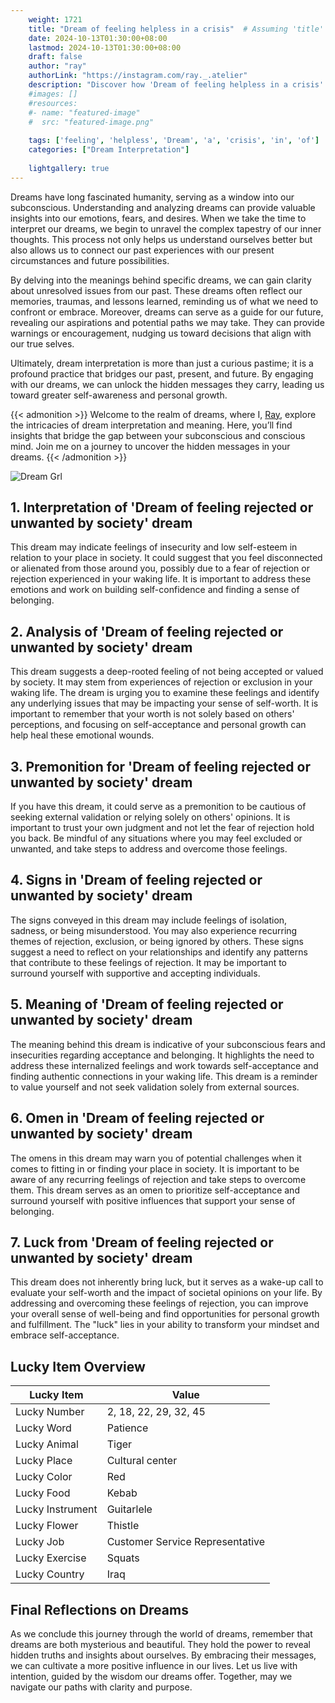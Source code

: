 ```yaml
---
    weight: 1721
    title: "Dream of feeling helpless in a crisis"  # Assuming 'title' column exists
    date: 2024-10-13T01:30:00+08:00
    lastmod: 2024-10-13T01:30:00+08:00
    draft: false
    author: "ray"
    authorLink: "https://instagram.com/ray._.atelier"
    description: "Discover how 'Dream of feeling helpless in a crisis' can interpret your future and uncover its significant meanings in your life."
    #images: []
    #resources:
    #- name: "featured-image"
    #  src: "featured-image.png"
    
    tags: ['feeling', 'helpless', 'Dream', 'a', 'crisis', 'in', 'of']
    categories: ["Dream Interpretation"]
    
    lightgallery: true
---
```

    
Dreams have long fascinated humanity, serving as a window into our subconscious. Understanding and analyzing dreams can provide valuable insights into our emotions, fears, and desires. When we take the time to interpret our dreams, we begin to unravel the complex tapestry of our inner thoughts. This process not only helps us understand ourselves better but also allows us to connect our past experiences with our present circumstances and future possibilities.

By delving into the meanings behind specific dreams, we can gain clarity about unresolved issues from our past. These dreams often reflect our memories, traumas, and lessons learned, reminding us of what we need to confront or embrace. Moreover, dreams can serve as a guide for our future, revealing our aspirations and potential paths we may take. They can provide warnings or encouragement, nudging us toward decisions that align with our true selves.

Ultimately, dream interpretation is more than just a curious pastime; it is a profound practice that bridges our past, present, and future. By engaging with our dreams, we can unlock the hidden messages they carry, leading us toward greater self-awareness and personal growth.

{{< admonition >}}
Welcome to the realm of dreams, where I, [Ray](https://instagram.com/ray._.atelier), explore the intricacies of dream interpretation and meaning. Here, you’ll find insights that bridge the gap between your subconscious and conscious mind. Join me on a journey to uncover the hidden messages in your dreams.
{{< /admonition >}}

![Dream Grl](https://cdn.pixabay.com/photo/2017/11/02/03/35/gothic-2910057_1280.jpg "Dream Grl")

## 1. Interpretation of 'Dream of feeling rejected or unwanted by society' dream
 This dream may indicate feelings of insecurity and low self-esteem in relation to your place in society. It could suggest that you feel disconnected or alienated from those around you, possibly due to a fear of rejection or rejection experienced in your waking life. It is important to address these emotions and work on building self-confidence and finding a sense of belonging.

## 2. Analysis of 'Dream of feeling rejected or unwanted by society' dream
 This dream suggests a deep-rooted feeling of not being accepted or valued by society. It may stem from experiences of rejection or exclusion in your waking life. The dream is urging you to examine these feelings and identify any underlying issues that may be impacting your sense of self-worth. It is important to remember that your worth is not solely based on others' perceptions, and focusing on self-acceptance and personal growth can help heal these emotional wounds.

## 3. Premonition for 'Dream of feeling rejected or unwanted by society' dream
 If you have this dream, it could serve as a premonition to be cautious of seeking external validation or relying solely on others' opinions. It is important to trust your own judgment and not let the fear of rejection hold you back. Be mindful of any situations where you may feel excluded or unwanted, and take steps to address and overcome those feelings.

## 4. Signs in 'Dream of feeling rejected or unwanted by society' dream
 The signs conveyed in this dream may include feelings of isolation, sadness, or being misunderstood. You may also experience recurring themes of rejection, exclusion, or being ignored by others. These signs suggest a need to reflect on your relationships and identify any patterns that contribute to these feelings of rejection. It may be important to surround yourself with supportive and accepting individuals.

## 5. Meaning of 'Dream of feeling rejected or unwanted by society' dream
 The meaning behind this dream is indicative of your subconscious fears and insecurities regarding acceptance and belonging. It highlights the need to address these internalized feelings and work towards self-acceptance and finding authentic connections in your waking life. This dream is a reminder to value yourself and not seek validation solely from external sources.

## 6. Omen in 'Dream of feeling rejected or unwanted by society' dream
 The omens in this dream may warn you of potential challenges when it comes to fitting in or finding your place in society. It is important to be aware of any recurring feelings of rejection and take steps to overcome them. This dream serves as an omen to prioritize self-acceptance and surround yourself with positive influences that support your sense of belonging.

## 7. Luck from 'Dream of feeling rejected or unwanted by society' dream
 This dream does not inherently bring luck, but it serves as a wake-up call to evaluate your self-worth and the impact of societal opinions on your life. By addressing and overcoming these feelings of rejection, you can improve your overall sense of well-being and find opportunities for personal growth and fulfillment. The "luck" lies in your ability to transform your mindset and embrace self-acceptance.

## Lucky Item Overview
| Lucky Item          | Value              |
|---------------|--------------------|
| Lucky Number        | 2, 18, 22, 29, 32, 45  |
| Lucky Word          | Patience |
| Lucky Animal        | Tiger |
| Lucky Place         | Cultural center     |
| Lucky Color         | Red     |
| Lucky Food          | Kebab      |
| Lucky Instrument    | Guitarlele |
| Lucky Flower        | Thistle    |
| Lucky Job           | Customer Service Representative       |
| Lucky Exercise      | Squats  |
| Lucky Country       | Iraq    |


##  Final Reflections on Dreams

As we conclude this journey through the world of dreams, remember that dreams are both mysterious and beautiful. They hold the power to reveal hidden truths and insights about ourselves. By embracing their messages, we can cultivate a more positive influence in our lives. Let us live with intention, guided by the wisdom our dreams offer. Together, may we navigate our paths with clarity and purpose.
